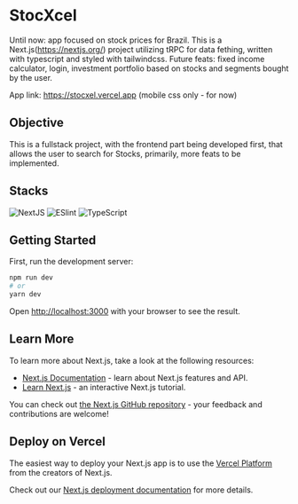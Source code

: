 # StocXcel

Until now: app focused on stock prices for Brazil. This is a Next.js(https://nextjs.org/) project utilizing tRPC for data fething, written with typescript and styled with tailwindcss.
Future feats: fixed income calculator, login, investment portfolio based on stocks and segments bought by the user.

App link: https://stocxel.vercel.app (mobile css only - for now)

## Objective

This is a fullstack project, with the frontend part being developed first, that allows the user to search for Stocks, primarily, more feats to be implemented.

## Stacks

<div>
    <img src='https://img.shields.io/badge/Next-20232A?style=for-the-badge&logo=react&logoColor=61DAFB' alt='NextJS' />
    <img src='https://img.shields.io/badge/eslint-3A33D1?style=for-the-badge&logo=eslint&logoColor=white' alt='ESlint' />
    <img src="https://img.shields.io/badge/TypeScript-007ACC?style=for-the-badge&logo=typescript&logoColor=white" alt="TypeScript"/>
</div>

## Getting Started

First, run the development server:

```bash
npm run dev
# or
yarn dev
```

Open [http://localhost:3000](http://localhost:3000) with your browser to see the result.

## Learn More

To learn more about Next.js, take a look at the following resources:

- [Next.js Documentation](https://nextjs.org/docs) - learn about Next.js features and API.
- [Learn Next.js](https://nextjs.org/learn) - an interactive Next.js tutorial.

You can check out [the Next.js GitHub repository](https://github.com/vercel/next.js/) - your feedback and contributions are welcome!

## Deploy on Vercel

The easiest way to deploy your Next.js app is to use the [Vercel Platform](https://vercel.com/new?utm_medium=default-template&filter=next.js&utm_source=create-next-app&utm_campaign=create-next-app-readme) from the creators of Next.js.

Check out our [Next.js deployment documentation](https://nextjs.org/docs/deployment) for more details.
